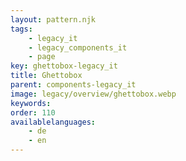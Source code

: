 ```yaml
---
layout: pattern.njk
tags: 
    - legacy_it
    - legacy_components_it
    - page
key: ghettobox-legacy_it
title: Ghettobox
parent: components-legacy_it
image: legacy/overview/ghettobox.webp
keywords: 
order: 110
availablelanguages: 
    - de
    - en
---
```


